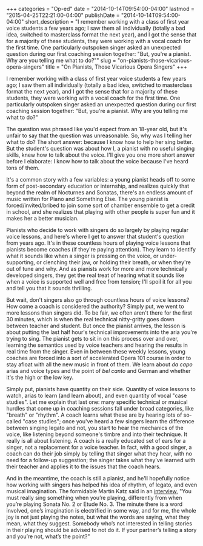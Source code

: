+++
categories = "Op-ed"
date = "2014-10-14T09:54:00-04:00"
lastmod = "2015-04-25T22:21:00-04:00"
publishDate = "2014-10-14T09:54:00-04:00"
short_description = "I remember working with a class of first year voice students a few years ago; I saw them all individually (totally a bad idea, switched to masterclass format the next year), and I got the sense that for a majority of these students, they were working with a vocal coach for the first time. One particularly outspoken singer asked an unexpected question during our first coaching session together: &quot;But, you&#039;re a pianist. Why are you telling me what to do?&quot;"
slug = "on-pianists-those-vicarious-opera-singers"
title = "On Pianists, Those Vicarious Opera Singers"
+++

I remember working with a class of first year voice students a few years ago; I saw them all individually (totally a bad idea, switched to masterclass format the next year), and I got the sense that for a majority of these students, they were working with a vocal coach for the first time. One particularly outspoken singer asked an unexpected question during our first coaching session together: "But, you're a pianist. Why are you telling me what to do?"

The question was phrased like you'd expect from an 18-year old, but it's unfair to say that the question was unreasonable. So, why was I telling her what to do? The short answer: because I know how to help her sing better. But the student's question was about how I, a pianist with no useful singing skills, knew how to talk about the voice. I'll give you one more short answer before I elaborate: I know how to talk about the voice because I've heard tons of them.

It's a common story with a few variables: a young pianist heads off to some form of post-secondary education or internship, and realizes quickly that beyond the realm of Nocturnes and Sonatas, there's an endless amount of music written for Piano and Something Else. The young pianist is forced/invited/bribed to join some sort of chamber ensemble to get a credit in school, and she realizes that playing with other people is super fun and it makes her a better musician.

Pianists who decide to work with singers do so largely by playing regular voice lessons, and here's where I get to answer that student's question from years ago. It's in these countless hours of playing voice lessons that pianists become coaches (if they're paying attention). They learn to identify what it sounds like when a singer is pressing on the voice, or under-supporting, or clenching their jaw, or holding their breath, or when they're out of tune and why. And as pianists work for more and more technically developed singers, they get the real treat of hearing what it sounds like when a voice is supported well and free from tension; I'll spoil it for all you and tell you that it sounds thrilling.

But wait, don't singers also go through countless hours of voice lessons? How come a coach is considered the authority? Simply put, we went to more lessons than singers did. To be fair, we often aren't there for the first 30 minutes, which is when the real technical nitty-gritty goes down between teacher and student. But once the pianist arrives, the lesson is about putting the last half hour's technical improvements into the aria you're trying to sing. The pianist gets to sit in on this process over and over, learning the semantics used by voice teachers and hearing the results in real time from the singer. Even in between these weekly lessons, young coaches are forced into a sort of accelerated Opera 101 course in order to stay afloat with all the new music in front of them. We learn about _da capo_ arias and voice types and the point of _bel canto_ and German and whether it's the high or the low key.

Simply put, pianists have quantity on their side. Quantity of voice lessons to watch, arias to learn (and learn about), and even quantity of vocal "case studies". Let me explain that last one: many specific technical or musical hurdles that come up in coaching sessions fall under broad categories, like "breath" or "rhythm". A coach learns what these are by hearing lots of so-called "case studies"; once you've heard a few singers learn the difference between singing legato and not, you start to hear the mechanics of the voice, like listening beyond someone's timbre and into their technique. It really is all about listening. A coach is a really educated set of ears for a singer, not a replacement for a voice teacher. In fact, with a good singer, a coach can do their job simply by telling that singer what they hear, with no need for a follow-up suggestion; the singer takes what they've learned with their teacher and applies it to the issues that the coach hears.

And in the meantime, the coach is still a pianist, and he'll hopefully notice how working with singers has helped his idea of rhythm, of legato, and even musical imagination. The formidable Martin Katz said in an [interview](http://www.examiner.com/article/interview-with-pianist-martin-katz), "You must really sing something when you’re playing, differently from when you’re playing Sonata No. 2 or Etude No. 3\. The minute there is a word involved, one’s imagination is electrified in some way, and for me, the whole joy is not just playing the notes, but what the words are saying, what they mean, what they suggest. Somebody who’s not interested in telling stories in their playing should be advised to not do it. If your partner’s telling a story and you’re not, what’s the point?"
